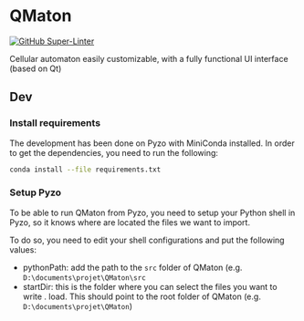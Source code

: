 # QMaton
[![GitHub Super-Linter](https://github.com/remileduc/QMaton/actions/workflows/ci.yaml/badge.svg)](https://github.com/marketplace/actions/super-linter)

Cellular automaton easily customizable, with a fully functional UI interface (based on Qt)

## Dev

### Install requirements
The development has been done on Pyzo with MiniConda installed. In order to get the dependencies, you need to run the following:

```bash
conda install --file requirements.txt
```

### Setup Pyzo
To be able to run QMaton from Pyzo, you need to setup your Python shell in Pyzo, so it knows where are located the files we want to import.

To do so, you need to edit your shell configurations and put the following values:
- pythonPath: add the path to the `src` folder of QMaton (e.g. `D:\documents\projet\QMaton\src`
- startDir: this is the folder where you can select the files you want to write . load. This should point to the root folder of QMaton (e.g. `D:\documents\projet\QMaton`)
